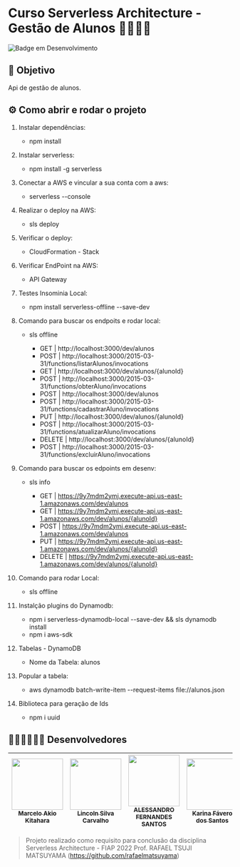 # Curso Serverless Architecture - Gestão de Alunos  🤖🍻🍻😄

![Badge em Desenvolvimento](http://img.shields.io/static/v1?label=STATUS&message=FINALIZADO&color=GREEN&style=for-the-badge)

## 🎯 Objetivo

Api de gestão de alunos.


## ⚙️ Como abrir e rodar o projeto

1. Instalar dependências: 
   - npm install
2. Instalar serverless:
   - npm install -g serverless
3. Conectar a AWS e vincular a sua conta com a aws:
   - serverless --console 
4. Realizar o deploy na AWS:
   - sls deploy
5. Verificar o deploy:
   - CloudFormation - Stack
6. Verificar EndPoint na AWS:
   - API Gateway
7. Testes Insominia Local: 
   - npm install serverless-offline --save-dev
8. Comando para buscar os endpoits e rodar local: 
   - sls offline

     - GET    | http://localhost:3000/dev/alunos                                        
     - POST   | http://localhost:3000/2015-03-31/functions/listarAlunos/invocations     
     - GET    | http://localhost:3000/dev/alunos/{alunoId}                              
     - POST   | http://localhost:3000/2015-03-31/functions/obterAluno/invocations       
     - POST   | http://localhost:3000/dev/alunos                                        
     - POST   | http://localhost:3000/2015-03-31/functions/cadastrarAluno/invocations   
     - PUT    | http://localhost:3000/dev/alunos/{alunoId}                              
     - POST   | http://localhost:3000/2015-03-31/functions/atualizarAluno/invocations   
     - DELETE | http://localhost:3000/dev/alunos/{alunoId}                              
     - POST   | http://localhost:3000/2015-03-31/functions/excluirAluno/invocations


9. Comando para buscar os edpoints em desenv: 
   - sls info

      - GET    | https://9y7mdm2ymj.execute-api.us-east-1.amazonaws.com/dev/alunos
      - GET    | https://9y7mdm2ymj.execute-api.us-east-1.amazonaws.com/dev/alunos/{alunoId}
      - POST   | https://9y7mdm2ymj.execute-api.us-east-1.amazonaws.com/dev/alunos
      - PUT    | https://9y7mdm2ymj.execute-api.us-east-1.amazonaws.com/dev/alunos/{alunoId}
      - DELETE | https://9y7mdm2ymj.execute-api.us-east-1.amazonaws.com/dev/alunos/{alunoId}


10. Comando para rodar Local: 
    - sls offline
11. Instalção plugins do Dynamodb:
    - npm i serverless-dynamodb-local --save-dev && sls dynamodb install
    - npm i aws-sdk
12. Tabelas - DynamoDB 
    - Nome da Tabela: alunos
13. Popular a tabela:
    - aws dynamodb batch-write-item --request-items file://alunos.json
14. Biblioteca para geração de Ids 
    - npm i uuid


## 👨🏽‍💻👩🏽‍💻 Desenvolvedores 

| [<img src="https://avatars.githubusercontent.com/Makio78" width=115><br><sub>Marcelo Akio Kitahara</sub>](https://github.com/Makio78) | [<img src="https://avatars.githubusercontent.com/lynixcarvalho" width=115><br><sub>Lincoln Silva Carvalho </sub>](https://github.com/lynixcarvalho) |  [<img src="https://avatars.githubusercontent.com/alessferns" width=115><br><sub>ALESSANDRO FERNANDES SANTOS</sub>](https://github.com/alessferns) |  [<img src="https://avatars.githubusercontent.com/KarinaFSantos" width=115><br><sub>Karina Fávero dos Santos</sub>](https://github.com/KarinaFSantos) | [<img src="https://avatars.githubusercontent.com/VANESSA-SS" width=115><br><sub>Vanessa Santos e Silva</sub>](https://github.com/VANESSA-SS) |
| :---: | :---: | :---: | :---: | :---: |


>
>Projeto realizado como requisito para conclusão da disciplina Serverless Architecture - FIAP 2022
>Prof. RAFAEL TSUJI MATSUYAMA (https://github.com/rafaelmatsuyama)

